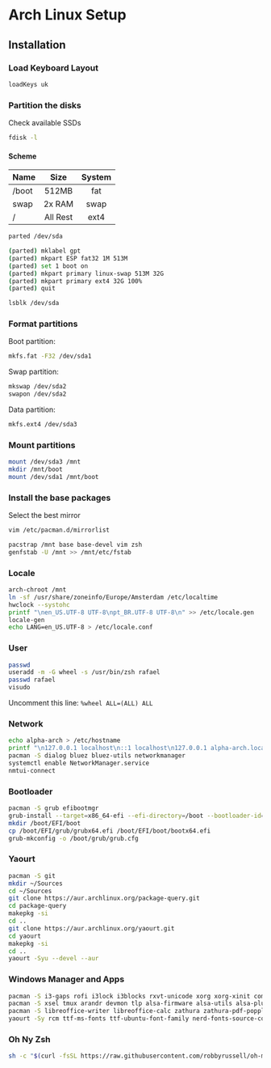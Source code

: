 # Arch Linux Setup

## Installation

### Load Keyboard Layout
```bash
loadKeys uk
```

### Partition the disks

Check available SSDs

```bash
fdisk -l
```

#### Scheme

| Name   | Size        | System |
| ------ |:-----------:|:------:|
| /boot  | 512MB       | fat    |
| swap   | 2x RAM      | swap   |
| /      | All Rest    | ext4   |

```bash
parted /dev/sda

(parted) mklabel gpt
(parted) mkpart ESP fat32 1M 513M
(parted) set 1 boot on
(parted) mkpart primary linux-swap 513M 32G
(parted) mkpart primary ext4 32G 100%
(parted) quit

lsblk /dev/sda
```

### Format partitions

Boot partition:
```bash
mkfs.fat -F32 /dev/sda1
```

Swap partition:
```bash
mkswap /dev/sda2
swapon /dev/sda2
```

Data partition:
```bash
mkfs.ext4 /dev/sda3
```

### Mount partitions

```bash
mount /dev/sda3 /mnt
mkdir /mnt/boot
mount /dev/sda1 /mnt/boot
```

### Install the base packages

Select the best mirror
```bash
vim /etc/pacman.d/mirrorlist
```

```bash
pacstrap /mnt base base-devel vim zsh
genfstab -U /mnt >> /mnt/etc/fstab
```

### Locale

```bash
arch-chroot /mnt
ln -sf /usr/share/zoneinfo/Europe/Amsterdam /etc/localtime
hwclock --systohc
printf "\nen_US.UTF-8 UTF-8\npt_BR.UTF-8 UTF-8\n" >> /etc/locale.gen
locale-gen
echo LANG=en_US.UTF-8 > /etc/locale.conf
```

### User
```bash
passwd
useradd -m -G wheel -s /usr/bin/zsh rafael
passwd rafael
visudo
```
Uncomment this line: `%wheel ALL=(ALL) ALL`

### Network
```bash
echo alpha-arch > /etc/hostname
printf "\n127.0.0.1 localhost\n::1 localhost\n127.0.0.1 alpha-arch.localdomain alpha-arch" >> /etc/hosts
pacman -S dialog bluez bluez-utils networkmanager
systemctl enable NetworkManager.service
nmtui-connect
```

### Bootloader
```bash
pacman -S grub efibootmgr
grub-install --target=x86_64-efi --efi-directory=/boot --bootloader-id=grub
mkdir /boot/EFI/boot
cp /boot/EFI/grub/grubx64.efi /boot/EFI/boot/bootx64.efi
grub-mkconfig -o /boot/grub/grub.cfg
```

### Yaourt
```bash
pacman -S git
mkdir ~/Sources
cd ~/Sources
git clone https://aur.archlinux.org/package-query.git
cd package-query
makepkg -si
cd ..
git clone https://aur.archlinux.org/yaourt.git
cd yaourt
makepkg -si
cd ..
yaourt -Syu --devel --aur
```

### Windows Manager and Apps
```bash
pacman -S i3-gaps rofi i3lock i3blocks rxvt-unicode xorg xorg-xinit compton
pacman -S xsel tmux arandr devmon tlp alsa-firmware alsa-utils alsa-plugins pulseaudio-alsa pulseaudio acpi sysstat lxappearance
pacman -S libreoffice-writer libreoffice-calc zathura zathura-pdf-poppler imagemagick gimp playerctl pavucontrol ttf-font-awesome
yaourt -Sy rcm ttf-ms-fonts ttf-ubuntu-font-family nerd-fonts-source-code-pro xfce-theme-greybird
```
### Oh Ny Zsh
```bash
sh -c "$(curl -fsSL https://raw.githubusercontent.com/robbyrussell/oh-my-zsh/master/tools/install.sh)"
```

